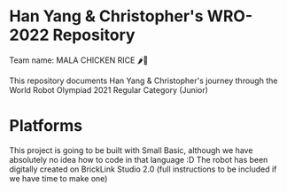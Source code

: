 # Han Yang & Christopher's WRO-2022 Repository
Team name: MALA CHICKEN RICE 🌶🐔

This repository documents Han Yang & Christopher's journey through the World Robot Olympiad 2021 Regular Category (Junior)
# Platforms
This project is going to be built with Small Basic, although we have absolutely no idea how to code in that language :D The robot has been digitally created on BrickLink Studio 2.0 (full instructions to be included if we have time to make one)
